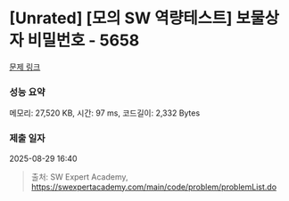 # [Unrated] [모의 SW 역량테스트] 보물상자 비밀번호 - 5658 

[문제 링크](https://swexpertacademy.com/main/code/problem/problemDetail.do?contestProbId=AWXRUN9KfZ8DFAUo) 

### 성능 요약

메모리: 27,520 KB, 시간: 97 ms, 코드길이: 2,332 Bytes

### 제출 일자

2025-08-29 16:40



> 출처: SW Expert Academy, https://swexpertacademy.com/main/code/problem/problemList.do